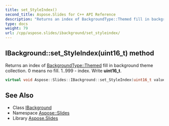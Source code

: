 ```yaml
---
title: set_StyleIndex()
second_title: Aspose.Slides for C++ API Reference
description: "Returns an index of BackgroundType::Themed fill in background theme collection. 0 means no fill. 1..999 - index. Write uint16_t."
type: docs
weight: 79
url: /cpp/aspose.slides/ibackground/set_styleindex/
---
```

## IBackground::set_StyleIndex(uint16_t) method


Returns an index of [BackgroundType::Themed](../../backgroundtype/) fill in background theme collection. 0 means no fill. 1..999 - index. Write **uint16_t**.

```cpp
virtual void Aspose::Slides::IBackground::set_StyleIndex(uint16_t value)=0
```

## See Also

* Class [IBackground](./)
* Namespace [Aspose::Slides](../)
* Library [Aspose.Slides](../../)